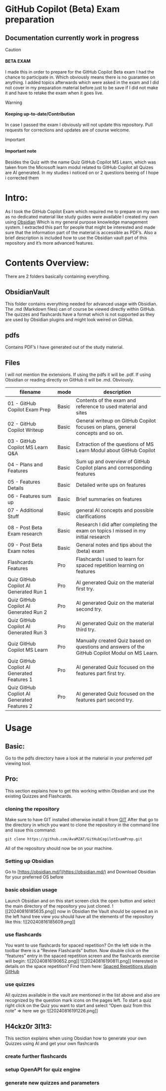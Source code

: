 # GitHub Copilot (Beta) Exam preparation

## **Documentation currently work in progress**

>[!CAUTION]
> #### BETA EXAM 
> I made this in order to prepare for the GitHub Copilot Beta exam I had the chance to participate in. Which obviously means there is no guarantee on anything. I added topics afterwards which were asked in the exam and I did not cover in my preparation material before just to be save if I did not make it and have to retake the exam when it goes live.

>[!WARNING]
> #### Keeping up-to-date/Contribution
> In case I passed the exam I obviously will not update this repository. Pull requests for corrections and updates are of course welcome.

>[!IMPORTANT]
> #### Important note
> Besides the Quiz with the name Quiz GitHub Copilot MS Learn, which was taken from the Microsoft learn modul related to GitHub Copilot all Quizes are AI generated. In my studies i noticed on or 2 questions beeing of I hope i corrected them 

# Intro:
As I took the GitHub Copilot Exam which required me to prepare on my own as no dedicated material like study guides were available I created my own using [Obsidian](https://obsidian.md/)
Which is my general purpose knowledge management system. I extracted this part for people that might be interested and made sure that the information part of the material is accessible as PDF’s. Also a brief description is included how to use the Obsidian vault part of this repository and it’s more advanced features.

# Contents Overview:
There are 2 folders basically containing everything.
## ObsidianVault
This folder contains everything needed for advanced usage with Obsidian. The .md (Markdown files) can of course be viewed directly within GitHub. The quizzes and flashcards have a format which is not supported as they are used by Obsidian plugins and might look weired on GitHub.
## pdfs
Contains PDF’s I have generated out of the study material.
## Files
I will not mention the extensions. If using the pdfs it will be .pdf. If using Obsidian or reading directly on GitHub it will be .md. Obviously.

| filename                                    | mode  | description                                                                                   |
| ------------------------------------------- | ----- | --------------------------------------------------------------------------------------------- |
| 01 - GitHub Copilot Exam Prep               | Basic | Contents of the exam and reference to used material and sites                                 |
| 02 - GitHub Copilot Writeup                 | Basic | General writeup on GitHub Copilot focuses on plans, general concepts and so on.               |
| 03 - GitHub Copilot MS Learn Q&A            | Basic | Extraction of the questions of MS Learn Modul about GitHub Copilot                            |
| 04 - Plans and Features                     | Basic | Sum up and overview of GitHub Copilot plans and corresponding features                        |
| 05 - Features Details                       | Basic | Detailed write ups on features                                                                |
| 06 - Features sum up                        | Basic | Brief summaries on features                                                                   |
| 07 - Additional Stuff                       | Basic | general AI concepts and possible clarifications                                               |
| 08 - Post Beta Exam research                | Basic | Research I did after completing the exam on topics I missed in my initial research            |
| 09 - Post Beta Exam notes                   | Basic | General notes and tips about the (beta) exam                                                  |
| Flashcards Features                         | Pro   | Flashcards I used to learn for spaced repetition learning on features                         |
| Quiz GitHub Copilot AI Generated Run 1      | Pro   | AI generated Quiz on the material first try.                                                  |
| Quiz GitHub Copilot AI Generated Run 2      | Pro   | AI generated Quiz on the material second try.                                                 |
| Quiz GitHub Copilot AI Generated Run 3      | Pro   | AI generated Quiz on the material third try.                                                  |
| Quiz GitHub Copilot MS Learn                | Pro   | Manually created Quiz based on questions and answers of the GitHub Copilot Modul on MS Learn. |
| Quiz GitHub Copliot AI Generated Features 1 | Pro   | AI generated Quiz focused on the features part first try.                                     |
| Quiz GitHub Copliot AI Generated Features 2 | Pro   | AI generated Quiz focused on the features part second try.                                    |

# Usage
## Basic:
Go to the pdfs directory have a look at the material in your preferred pdf viewing tool.
## Pro:
This section explains how to get this working within Obsidian and use the existing Quizzes and Flashcards.
### cloning the repository
Make sure to have GIT installed otherwise install it from [GIT](https://git-scm.com/downloads)
After that go to the directory in which you want to clone the repository in the command line and issue this command:
```
git clone https://github.com/AvaMZAT/GitHubCopilotExamPrep.git
```
All of the repository should now be on your machine.
### Setting up Obsidian
Go to [https://obsidian.md/](https://obsidian.md/) and Download Obsidian for your preferred OS before 

### basic obsidian usage
Launch Obsidian and on this start screen click the open button and select the main directory of the repository you just cloned.
![[20240816185635.png]]
now in Obsidian the Vault should be opened an in the left hand tree view you should have all the elements of the repository like this:
![[20240816185609.png]]
### use flashcards
You want to use flashcards for spaced repetition? On the left side in the toolbar there is a “Review Flashcards” button. Now double click on the “features” entry in the spaced repetition screen and the flashcards exercise will begin:
![[20240816190652.png]]
![[20240816190811.png]]
Interested in details on the space repetition? Find them here: [Spaced Repetitions plugin GitHub](https://github.com/st3v3nmw/obsidian-spaced-repetition)
### use quizzes
All quizzes available in the vault are mentioned in the list above and also are recognized by the question mark icons on the pages left. To start a quiz right click on the Quiz you want to start and select “Open quiz from this note” => here we go
![[20240816191226.png]]

## H4ckz0r 3l1t3:
This section explains when using Obsidian how to generate your own Quizzes using AI and get your own flashcards

### create further flashcards
### setup OpenAPI for quiz engine
### generate new quizzes and parameters

